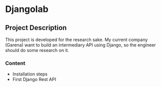 # Djangolab #
## Project Description ##
This project is developed for the research sake. My current company (Garena) want to build an intermediary API using Django, so the engineer should do some research on it.

### Content ###
- Installation steps
- First Django Rest API